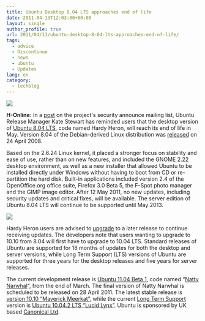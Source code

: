 ```yaml
---
title: Ubuntu Desktop 8.04 LTS approaches end of life
date: 2011-04-13T12:03:00+00:00
layout: single
author_profile: true
url: 2011/04/13/ubuntu-desktop-8-04-lts-approaches-end-of-life/
tags:
  - advice
  - Discontinue
  - news
  - ubuntu
  - Updates
lang: en
category: 
  - techblog
---
```

[![](http://4.bp.blogspot.com/-0yY6IffCBtA/TaWJYhsqm0I/AAAAAAAAD1I/Z6b3mlUFtXw/s1600/Ubuntu_OLD_Logo_200-9a0ec4ffb926b5c0.png)](http://4.bp.blogspot.com/-0yY6IffCBtA/TaWJYhsqm0I/AAAAAAAAD1I/Z6b3mlUFtXw/s1600/Ubuntu_OLD_Logo_200-9a0ec4ffb926b5c0.png)

**H-Online:** In a [post](https://lists.ubuntu.com/archives/ubuntu-security-announce/2011-April/001301.html) on the project's security announce mailing list, Ubuntu Release Manager Kate Stewart has reminded users that the desktop version of [Ubuntu 8.04 LTS](http://www.h-online.com/open/features/Ubuntu-8-04-a-first-look-746486.html), code named Hardy Heron, will reach its end of life in May. Version 8.04 of the Debian-derived Linux distribution was [released](http://www.h-online.com/news/item/Ubuntu-8-04-LTS-released-736132.html) on 24 April 2008.

Based on the 2.6.24 Linux kernel, it placed a stronger focus on stability and ease of use, rather than on new features, and included the GNOME 2.22 desktop environment, as well as a new installer that allowed Ubuntu to be installed directly under Windows without having to boot from CD or re-partition the hard disk. Built-in applications included version 2.4 of the OpenOffice.org office suite, Firefox 3.0 Beta 5, the F-Spot photo manager and the GIMP image editor. After 12 May 2011, no new updates, including security updates and critical fixes, will be available. The server edition of Ubuntu 8.04 LTS will continue to be supported until May 2013.

[![](http://4.bp.blogspot.com/-MwqP5MgbeXM/TaWJisVc6eI/AAAAAAAAD1M/S3dk9cljBJ4/s320/Ubuntu_8.04_LTS-1e7959781135a586.png)](http://4.bp.blogspot.com/-MwqP5MgbeXM/TaWJisVc6eI/AAAAAAAAD1M/S3dk9cljBJ4/s1600/Ubuntu_8.04_LTS-1e7959781135a586.png)

Hardy Heron users are advised to [upgrade](https://help.ubuntu.com/community/LucidUpgrades) to a later release to continue receiving updates. The developers note that users wanting to upgrade to 10.10 from 8.04 will first have to upgrade to 10.04 LTS. Standard releases of Ubuntu are supported for 18 months of updates for both the desktop and server versions, while Long Term Support (LTS) versions of Ubuntu are supported for three years for the desktop releases and five years for server releases.

The current development release is [Ubuntu 11.04 Beta 1](http://www.h-online.com/news/item/Canonical-releases-Ubuntu-11-04-Beta-1-1219931.html), code named “[Natty Narwhal](http://www.h-online.com/news/item/Ubuntu-11-04-to-be-a-Natty-Narwhal-1061130.html)“, from the end of March. The final version of Natty Narwhal is scheduled to be released on 28 April 2011. The latest stable release is [version 10.10 “Maverick Meerkat”](http://www.h-online.com/news/item/Canonical-releases-Ubuntu-10-10-Maverick-Meerkat-1104475.html), while the current [Long Term Support](https://wiki.ubuntu.com/LTS) version is [Ubuntu 10.04.2 LTS “Lucid Lynx”](http://www.h-online.com/news/item/Canonical-releases-Ubuntu-10-04-2-LTS-1192724.html). Ubuntu is sponsored by UK based [Canonical Ltd](http://www.canonical.com/about-canonical).